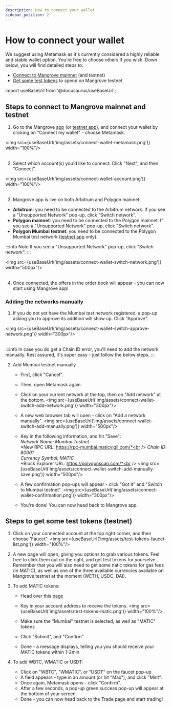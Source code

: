 ```yaml
---
description: How to connect your wallet
sidebar_position: 2
---
```



# How to connect your wallet

We suggest using Metamask as it's currently considered a highly reliable and stable wallet option. You're free to choose others if you wish.
Down below, you will find detailed steps to:

* [Connect to Mangrove mainnet](./how-to-connect-wallet.md#steps-to-connect-to-mangrove-mainnet-and-testnet) (and testnet)
* [Get some test tokens](./how-to-connect-wallet.md#steps-to-get-some-test-tokens-testnet) to spend on Mangrove testnet

import useBaseUrl from '@docusaurus/useBaseUrl';

## Steps to connect to Mangrove mainnet and testnet

1. Go to the Mangrove [app](https://app.mangrove.exchange/trade) (or [testnet app](https://testnet.mangrove.exchange/)), and connect your wallet by clicking on "Connect my wallet" - choose Metamask.

<img src={useBaseUrl('img/assets/connect-wallet-metamask.png')} width="100%"/><br /><br />

2. Select which account(s) you'd like to connect. Click "Next", and then "Connect".

<img src={useBaseUrl('img/assets/connect-wallet-account.png')} width="100%"/><br /><br />

3. Mangrove app is live on both Arbitrum and Polygon mainnet.

* **Arbitrum**: you need to be connected to the Arbitrum network. If you see a "Unsupported Network" pop-up, click "Switch network".
* **Polygon mainnet**: you need to be connected to the Polygon mainnet. If you see a "Unsupported Network" pop-up, click "Switch network".
* **Polygon Mumbai testnet**: you need to be connected to the Polygon Mumbai test network ([testnet app](https://testnet.mangrove.exchange/) only).

:::info Note
 If you see a "Unsupported Network" pop-up, click "Switch network".
:::

<img src={useBaseUrl('img/assets/connect-wallet-switch-network.png')} width="500px"/><br /><br />

4. Once connected, the offers in the order book will appear - you can now start using Mangrove app!

### Adding the networks manually

1. If you do not yet have the Mumbai test network registered, a pop-up asking you to approve its addition will show up. Click "Approve".

<img src={useBaseUrl('img/assets/connect-wallet-switch-approve-network.png')} width="300px"/><br /><br />

:::info
In case you do get a Chain ID error, you'll need to add the network manually. Rest assured, it's super easy - just follow the below steps.
:::

2. Add Mumbai testnet manually
    * First, click "Cancel".
    * Then, open Metamask again.
    * Click on your current network at the top, then on "Add network" at the bottom.
    <img src={useBaseUrl('img/assets/connect-wallet-switch-add-network.png')} width="300px"/>

    * A new web browser tab will open - click on "Add a network manually".
    <img src={useBaseUrl('img/assets/connect-wallet-switch-add-manually.png')} width="500px"/>

    * Key in the following information, and hit "Save":<br />
    *Network Name: Mumbai Testnet*<br />
    *New RPC URL: https://rpc-mumbai.maticvigil.com/*<br />
    *Chain ID: 80001*<br />
    *Currency Symbol: MATIC*<br />
    *Block Explorer URL: https://polygonscan.com/*<br />
    <img src={useBaseUrl('img/assets/connect-wallet-switch-add-manually-save.png')} width="500px"/>

    * A few confirmation pop-ups will appear - click "Got it" and "Switch to Mumbai testnet".
    <img src={useBaseUrl('img/assets/connect-wallet-confirmation.png')} width="300px"/>

    * You're done! You can now head back to Mangrove app.

## Steps to get some test tokens (testnet)

1. Click on your connected account at the top right corner, and then choose 'Faucet".
<img src={useBaseUrl('img/assets/test-tokens-faucet-list.png')} width="100%"/>

2. A new page will open, giving you options to grab various tokens. Feel free to click them out on the right, and get test tokens for yourselve. Remember that you will also need to get some natic tokens for gas fees (in MATIC), as well as one of the three available currencies available on Mangrove testnet at the moment (WETH, USDC, DAI).

3. To add MATIC tokens:
    * Head over this [page](https://faucet.polygon.technology/)
    * Key in your account address to receive the tokens.
    <img src={useBaseUrl('img/assets/test-tokens-matic.png')} width="100%"/>

    * Make sure the "Mumbai" testnet is selected, as well as "MATIC" tokens
    * Click "Submit", and "Confirm"
    * Done - a message displays, telling you you should receive your MATIC tokens within 1-2min

4. To add WBTC, WMATIC or USDT:
    * Click on "WBTC", "WMATIC", or "USDT" on the faucet pop-up
    * A field appears - type in an amount (or hit "Max"), and click "Mint".
    * Once again, Metamask opens - click "Confirm".
    * After a few seconds, a pop-up green success pop-up will appear at the bottom of your screen.
    * Done - you can now head back to the Trade page and start trading!
